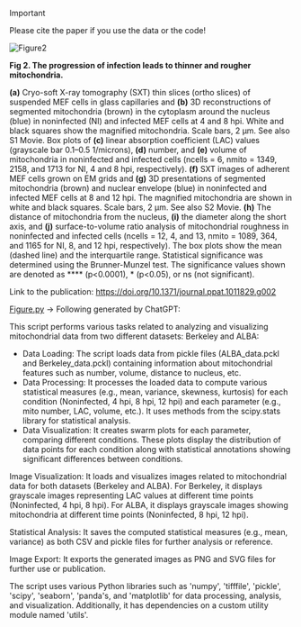 > [!IMPORTANT]
> Please cite the paper if you use the data or the code!

![Figure2](https://github.com/leclercsimon74/2024_mito-HSV_paper/blob/main/Figure2/Figure2.png)

**Fig 2. The progression of infection leads to thinner and rougher mitochondria.**

**(a)** Cryo-soft X-ray tomography (SXT) thin slices (ortho slices) of suspended MEF cells in glass capillaries and **(b)** 3D reconstructions of segmented mitochondria (brown) in the cytoplasm around the nucleus (blue) in noninfected (NI) and infected MEF cells at 4 and 8 hpi. White and black squares show the magnified mitochondria. Scale bars, 2 μm. See also S1 Movie. Box plots of **(c)** linear absorption coefficient (LAC) values (grayscale bar 0.1–0.5 1/microns), **(d)** number, and **(e)** volume of mitochondria in noninfected and infected cells (ncells = 6, nmito = 1349, 2158, and 1713 for NI, 4 and 8 hpi, respectively). **(f)** SXT images of adherent MEF cells grown on EM grids and **(g)** 3D presentations of segmented mitochondria (brown) and nuclear envelope (blue) in noninfected and infected MEF cells at 8 and 12 hpi. The magnified mitochondria are shown in white and black squares. Scale bars, 2 μm. See also S2 Movie. **(h)** The distance of mitochondria from the nucleus, **(i)** the diameter along the short axis, and **(j)** surface-to-volume ratio analysis of mitochondrial roughness in noninfected and infected cells (ncells = 12, 4, and 13, nmito = 1089, 364, and 1165 for NI, 8, and 12 hpi, respectively). The box plots show the mean (dashed line) and the interquartile range. Statistical significance was determined using the Brunner-Munzel test. The significance values shown are denoted as **** (p<0.0001), * (p<0.05), or ns (not significant).

Link to the publication: https://doi.org/10.1371/journal.ppat.1011829.g002


[Figure.py](Figure.py) -> Following generated by ChatGPT:

This script performs various tasks related to analyzing and visualizing mitochondrial data from two different datasets: Berkeley and ALBA:
- Data Loading: The script loads data from pickle files (ALBA_data.pckl and Berkeley_data.pckl) containing information about mitochondrial features such as number, volume, distance to nucleus, etc.
- Data Processing: It processes the loaded data to compute various statistical measures (e.g., mean, variance, skewness, kurtosis) for each condition (Noninfected, 4 hpi, 8 hpi, 12 hpi) and each parameter (e.g., mito number, LAC, volume, etc.). It uses methods from the scipy.stats library for statistical analysis.
- Data Visualization: It creates swarm plots for each parameter, comparing different conditions. These plots display the distribution of data points for each condition along with statistical annotations showing significant differences between conditions.

Image Visualization: It loads and visualizes images related to mitochondrial data for both datasets (Berkeley and ALBA). For Berkeley, it displays grayscale images representing LAC values at different time points (Noninfected, 4 hpi, 8 hpi). For ALBA, it displays grayscale images showing mitochondria at different time points (Noninfected, 8 hpi, 12 hpi).

Statistical Analysis: It saves the computed statistical measures (e.g., mean, variance) as both CSV and pickle files for further analysis or reference.

Image Export: It exports the generated images as PNG and SVG files for further use or publication.

The script uses various Python libraries such as 'numpy', 'tifffile', 'pickle', 'scipy', 'seaborn', 'panda's, and 'matplotlib' for data processing, analysis, and visualization. Additionally, it has dependencies on a custom utility module named 'utils'.
